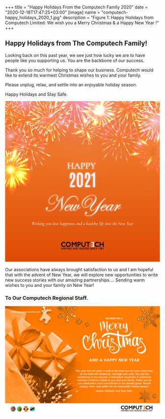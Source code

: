 +++
title = "Happy Holidays From the Computech Family 2020"
date = "2020-12-18T17:47:25+03:00"
[image]
  name = "computech-happy_holidays_2020_1.jpg"
  description = "Figure 1: Happy Holidays from Computech Limited: We wish you a Merry Christmas & a Happy New Year !"
+++

## Happy Holidays  from The Computech Family!

Looking back on this past year, we see just how lucky we are to have people like you supporting us. You are the backbone of our success.

Thank you so much for helping to shape our business. Computech would like to extend its warmest Christmas wishes to you and your family. 

Please unplug, relax, and settle into an enjoyable holiday season. 

Happy Holidays and Stay Safe.

![Figure 2: May all your 2021 Goals be Fulfilled](/images/computech-new-year_2021.jpg)

Our associations have always brought satisfaction to us and I am hopeful that with the advent of New Year, we will explore new opportunities to write new success stories with our amazing partnerships…. Sending warm wishes to you and your family on New Year!

### To Our Computech Regional Staff.

![Figure 3: Merry Christmas and a Happy New Year from the Leading Systems Integrator in Kenya & East Africa](/images/computech_employee-communication_for_holidays.jpg)
